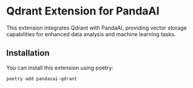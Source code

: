 # Qdrant Extension for PandaAI

This extension integrates Qdrant with PandaAI, providing vector storage capabilities for enhanced data analysis and machine learning tasks.

## Installation

You can install this extension using poetry:

```bash
poetry add pandasai-qdrant
```
